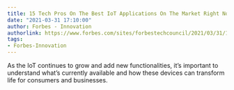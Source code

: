 ```yaml
---
title: 15 Tech Pros On The Best IoT Applications On The Market Right Now
date: "2021-03-31 17:10:00"
author: Forbes - Innovation
authorlink: https://www.forbes.com/sites/forbestechcouncil/2021/03/31/15-tech-pros-on-the-best-iot-applications-on-the-market-right-now/
tags:
- Forbes-Innovation
---
```

As the IoT continues to grow and add new functionalities, it’s important to understand what’s currently available and how these devices can transform life for consumers and businesses.